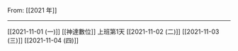 From: [[2021 年]]

---

[[2021-11-01 (一)]] [[神達數位]] 上班第1天
[[2021-11-02 (二)]]
[[2021-11-03 (三)]] 
[[2021-11-04 (四)]] 
